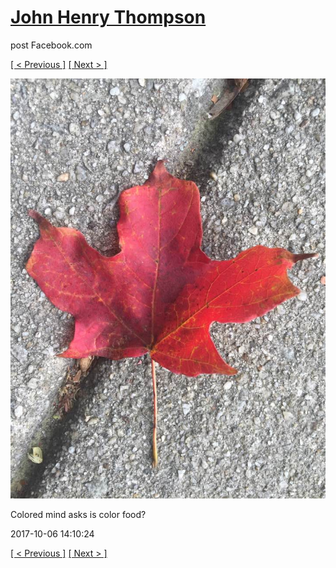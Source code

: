 # [John Henry Thompson](../README.md)
post Facebook.com

[[ < Previous ]](2017-10-06-9.md) [[ Next > ]](2017-10-06-11.md)

[![](../media/2017-10-06/Timeline-Photos-Colored-mind-asks-is-color-food-6.jpg)](../README.md)

Colored mind asks is color food?

2017-10-06 14:10:24

[[ < Previous ]](2017-10-06-9.md) [[ Next > ]](2017-10-06-11.md)